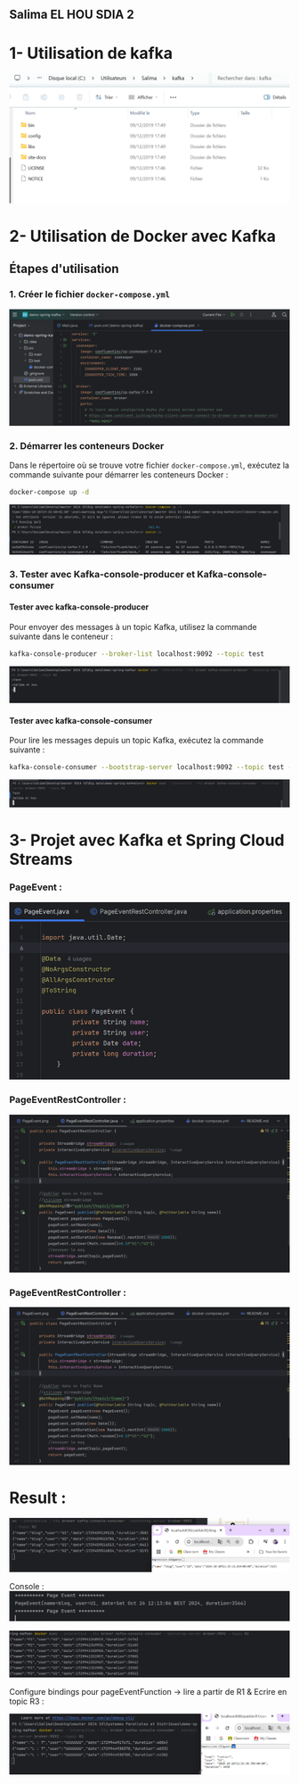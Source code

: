 ## Salima EL HOU SDIA 2

# 1- Utilisation de kafka 

<img src="captures/1-kafka.png">


# 2- Utilisation de Docker avec Kafka

## Étapes d'utilisation

### 1. Créer le fichier `docker-compose.yml`

<img src="captures/1-dockerCompose.png">

### 2. Démarrer les conteneurs Docker

Dans le répertoire où se trouve votre fichier `docker-compose.yml`, exécutez la commande suivante pour démarrer les conteneurs Docker :

```bash
docker-compose up -d
```
<img src="captures/2-docker up.png">

### 3. Tester avec Kafka-console-producer et Kafka-console-consumer


#### Tester avec kafka-console-producer

Pour envoyer des messages à un topic Kafka, utilisez la commande suivante dans le conteneur :

```bash
kafka-console-producer --broker-list localhost:9092 --topic test
```
<img src="captures/producer.png">

#### Tester avec kafka-console-consumer

Pour lire les messages depuis un topic Kafka, exécutez la commande suivante :

```bash
kafka-console-consumer --bootstrap-server localhost:9092 --topic test --from-beginning
```
<img src="captures/cunsumer.png">

# 3- Projet avec Kafka et Spring Cloud Streams

### PageEvent :

<img src="captures/PageEvent.png">


### PageEventRestController :

<img src="captures/PageEventRestController.png">


### PageEventRestController :

<img src="captures/PageEventRestController.png">

# Result :

<img src="captures/result.png">

Console : 
<img src="captures/pageEventConsole.png">

<img src="captures/consumerR2.png">

Configure bindings pour pageEventFunction -> lire a partir de R1  &  Ecrire en topic R3 :

<img src="captures/FunctionInOut.png">